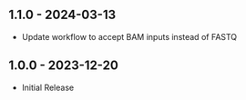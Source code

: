 ## 1.1.0   - 2024-03-13
 - Update workflow to accept BAM inputs instead of FASTQ
## 1.0.0   - 2023-12-20
 - Initial Release
